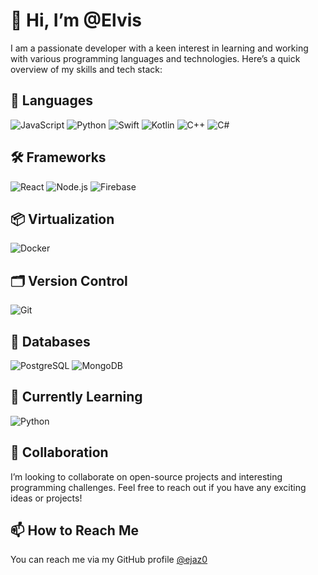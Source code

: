 # 👋 Hi, I’m @Elvis

I am a passionate developer with a keen interest in learning and working with various programming languages and technologies. Here’s a quick overview of my skills and tech stack:

## 🚀 Languages
<p>
  <img src="https://img.shields.io/badge/JavaScript-F7DF1E?style=flat&logo=javascript&logoColor=black" alt="JavaScript">
  <img src="https://img.shields.io/badge/Python-3776AB?style=flat&logo=python&logoColor=white" alt="Python">
  <img src="https://img.shields.io/badge/Swift-F05138?style=flat&logo=swift&logoColor=white" alt="Swift">
  <img src="https://img.shields.io/badge/Kotlin-0095D5?style=flat&logo=kotlin&logoColor=white" alt="Kotlin">
  <img src="https://img.shields.io/badge/C%2B%2B-00599C?style=flat&logo=c%2B%2B&logoColor=white" alt="C++">
  <img src="https://img.shields.io/badge/C%23-239120?style=flat&logo=c-sharp&logoColor=white" alt="C#">
</p>

## 🛠 Frameworks
<p>
  <img src="https://img.shields.io/badge/React-61DAFB?style=flat&logo=react&logoColor=black" alt="React">
  <img src="https://img.shields.io/badge/Node.js-339933?style=flat&logo=node-dot-js&logoColor=white" alt="Node.js">
  <img src="https://img.shields.io/badge/Firebase-FFCA28?style=flat&logo=firebase&logoColor=black" alt="Firebase">
</p>

## 📦 Virtualization
<p>
  <img src="https://img.shields.io/badge/Docker-2496ED?style=flat&logo=docker&logoColor=white" alt="Docker">
</p>

## 🗂 Version Control
<p>
  <img src="https://img.shields.io/badge/Git-F05032?style=flat&logo=git&logoColor=white" alt="Git">
</p>

## 💾 Databases
<p>
  <img src="https://img.shields.io/badge/PostgreSQL-336791?style=flat&logo=postgresql&logoColor=white" alt="PostgreSQL">
  <img src="https://img.shields.io/badge/MongoDB-47A248?style=flat&logo=mongodb&logoColor=white" alt="MongoDB">
</p>

## 🌱 Currently Learning
<p>
  <img src="https://img.shields.io/badge/Python-3776AB?style=flat&logo=python&logoColor=white" alt="Python">
</p>

## 💞️ Collaboration
I’m looking to collaborate on open-source projects and interesting programming challenges. Feel free to reach out if you have any exciting ideas or projects!

## 📫 How to Reach Me
You can reach me via my GitHub profile [@ejaz0](https://github.com/ejaz0)
